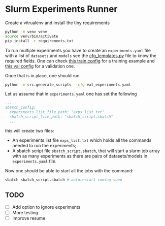 # Slurm Experiments Runner

Create a vitrualenv and install the tiny requirements

```bash
python -m venv venv
source venv/bin/activate
pip install -r requirements.txt
```

To run multiple experiments you have to create an `experiments.yaml` file with a list of `datasets` and `models` see the [cfg_templates.py](./src/cfg_templates.py) file to know the required fields. One can check [this train config](./configs/experiments.yaml) for a training example and [this val config](./configs/val_experiments.yaml) for a validation one.

Once that is in place, one should run

```bash
python -m src.generate_scripts --cfg val_experiments.yaml
```

Let us assume that in `experiments.yaml` one has set the following
```yaml
...
sbatch_config:
  experiments_list_file_path: "exps_list.txt"
  sbatch_script_file_path: "sbatch_script.sbatch"
  ...
```

this will create two files:
 - An experiments list file `exps_list.txt` which holds
all the commands needed to run the experiments;
 - A sbatch script file `sbatch_script.sbatch`, that will start a slurm job array with as many experiments as there are pairs of datasets/models in `experiments.yaml` file.

Now one should be able to start all the jobs with the command:

```python
sbatch sbatch_script.sbatch # autorestart coming soon
```

<!-- ```
python -m src.autorestart_job_array \
    "sbatch sbatch_script.sbatch" \
    --check-interval-secs 3 \ # change depending on the job
    --output-file-template "slurm_logs/slurm-{job_id}_{array_task_id}.out" \
    --termination-str MADEITTOTHEEND \
    --verbose 1
```
> NOTE: make sure that `--output-file-template <this_path>` matches `sbatch_config.output: <this_path>` . To do this one needs to change `{job_id} -> %A and {array_task_id} -> %a` so for using
> ```bash
> --output-file-template slurm-{job_id}_{array_task_id}.log
> ```
> in the config one will need
> ```yaml
> ...
> sbatch_config:
>   output: slurm-%A_%a.log
> ```
-->

## TODO
- [ ] Add option to ignore experiments
- [ ] More testing
- [ ] Improve resume